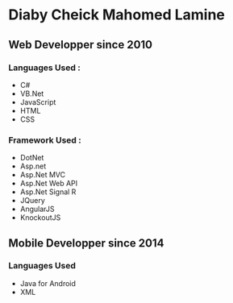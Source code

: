 # Diaby Cheick Mahomed Lamine
## Web Developper since 2010
### Languages Used :
* C# 
* VB.Net
* JavaScript
* HTML
* CSS

### Framework Used :
* DotNet
* Asp.net
* Asp.Net MVC
* Asp.Net Web API
* Asp.Net Signal R
* JQuery
* AngularJS
* KnockoutJS


##  Mobile Developper since 2014
### Languages Used
* Java for Android
* XML
      
